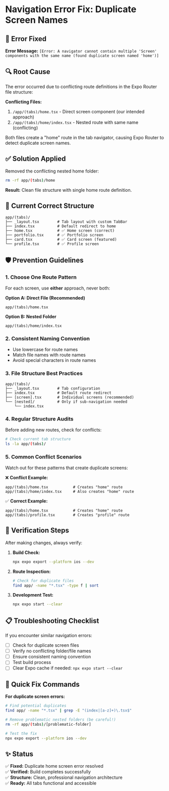 # Navigation Error Fix: Duplicate Screen Names

## 🚨 Error Fixed
**Error Message:** `[Error: A navigator cannot contain multiple 'Screen' components with the same name (found duplicate screen named 'home')]`

## 🔍 Root Cause
The error occurred due to conflicting route definitions in the Expo Router file structure:

**Conflicting Files:**
1. `/app/(tabs)/home.tsx` - Direct screen component (our intended approach)
2. `/app/(tabs)/home/index.tsx` - Nested route with same name (conflicting)

Both files create a "home" route in the tab navigator, causing Expo Router to detect duplicate screen names.

## ✅ Solution Applied
Removed the conflicting nested home folder:
```bash
rm -rf app/(tabs)/home
```

**Result:** Clean file structure with single home route definition.

## 📁 Current Correct Structure
```
app/(tabs)/
├── _layout.tsx        # Tab layout with custom TabBar
├── index.tsx          # Default redirect to home
├── home.tsx           # ✅ Home screen (correct)
├── portfolio.tsx      # ✅ Portfolio screen
├── card.tsx           # ✅ Card screen (featured)
└── profile.tsx        # ✅ Profile screen
```

## 🛡️ Prevention Guidelines

### 1. Choose One Route Pattern
For each screen, use **either** approach, never both:

**Option A: Direct File (Recommended)**
```
app/(tabs)/home.tsx
```

**Option B: Nested Folder**
```
app/(tabs)/home/index.tsx
```

### 2. Consistent Naming Convention
- Use lowercase for route names
- Match file names with route names
- Avoid special characters in route names

### 3. File Structure Best Practices
```
app/(tabs)/
├── _layout.tsx        # Tab configuration
├── index.tsx          # Default route redirect
├── [screen].tsx       # Individual screens (recommended)
└── [nested]/          # Only if sub-navigation needed
    └── index.tsx
```

### 4. Regular Structure Audits
Before adding new routes, check for conflicts:
```bash
# Check current tab structure
ls -la app/(tabs)/
```

### 5. Common Conflict Scenarios
Watch out for these patterns that create duplicate screens:

❌ **Conflict Example:**
```
app/(tabs)/home.tsx           # Creates "home" route
app/(tabs)/home/index.tsx     # Also creates "home" route
```

✅ **Correct Example:**
```
app/(tabs)/home.tsx           # Creates "home" route
app/(tabs)/profile.tsx        # Creates "profile" route
```

## 🧪 Verification Steps
After making changes, always verify:

1. **Build Check:**
   ```bash
   npx expo export --platform ios --dev
   ```

2. **Route Inspection:**
   ```bash
   # Check for duplicate files
   find app/ -name "*.tsx" -type f | sort
   ```

3. **Development Test:**
   ```bash
   npx expo start --clear
   ```

## 📋 Troubleshooting Checklist

If you encounter similar navigation errors:

- [ ] Check for duplicate screen files
- [ ] Verify no conflicting folder/file names
- [ ] Ensure consistent naming convention
- [ ] Test build process
- [ ] Clear Expo cache if needed: `npx expo start --clear`

## 🔧 Quick Fix Commands

**For duplicate screen errors:**
```bash
# Find potential duplicates
find app/ -name "*.tsx" | grep -E "(index|[a-z]+)\.tsx$"

# Remove problematic nested folders (be careful!)
rm -rf app/(tabs)/[problematic-folder]

# Test the fix
npx expo export --platform ios --dev
```

## ✨ Status
✅ **Fixed:** Duplicate home screen error resolved  
✅ **Verified:** Build completes successfully  
✅ **Structure:** Clean, professional navigation architecture  
✅ **Ready:** All tabs functional and accessible